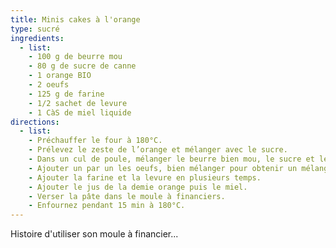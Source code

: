 ```yaml
---
title: Minis cakes à l'orange
type: sucré
ingredients:
  - list:
    - 100 g de beurre mou
    - 80 g de sucre de canne
    - 1 orange BIO
    - 2 oeufs
    - 125 g de farine
    - 1/2 sachet de levure
    - 1 CàS de miel liquide
directions:
  - list:
    - Préchauffer le four à 180°C.
    - Prélevez le zeste de l’orange et mélanger avec le sucre.
    - Dans un cul de poule, mélanger le beurre bien mou, le sucre et les zestes de l’orange.
    - Ajouter un par un les oeufs, bien mélanger pour obtenir un mélange homogène.
    - Ajouter la farine et la levure en plusieurs temps.
    - Ajouter le jus de la demie orange puis le miel.
    - Verser la pâte dans le moule à financiers.
    - Enfournez pendant 15 min à 180°C.
---
```


Histoire d'utiliser son moule à financier...
